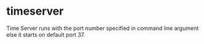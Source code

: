 timeserver
==========

Time Server  runs with the port number specified in command line argument else it starts on default port 37.
